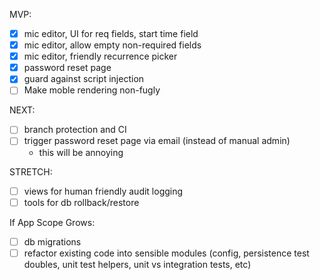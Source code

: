 MVP:
- [X] mic editor, UI for req fields, start time field
- [X] mic editor, allow empty non-required fields
- [X] mic editor, friendly recurrence picker
- [X] password reset page
- [X] guard against script injection
- [ ] Make moble rendering non-fugly

NEXT:
- [ ] branch protection and CI
- [ ] trigger password reset page via email (instead of manual admin)
  - this will be annoying

STRETCH:
- [ ] views for human friendly audit logging
- [ ] tools for db rollback/restore

If App Scope Grows:
- [ ] db migrations
- [ ] refactor existing code into sensible modules (config, persistence test doubles, unit test helpers, unit vs integration tests, etc)
